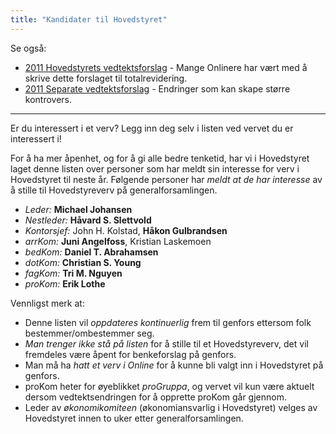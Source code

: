 ```yaml
---
title: "Kandidater til Hovedstyret"
---
```


Se også:
* [2011 Hovedstyrets vedtektsforslag](/wiki/online/generalforsamlingen/2011/hs-vedtektsforslag) - Mange Onlinere har vært med å skrive dette forslaget til totalrevidering.
* [2011 Separate vedtektsforslag](/wiki/online/generalforsamlingen/2011/separate-vedtekstforslag) - Endringer som kan skape større kontrovers.

- - -

Er du interessert i et verv? Legg inn deg selv i listen ved vervet du er interessert i!

For å ha mer åpenhet, og for å gi alle bedre tenketid, har vi i Hovedstyret laget denne listen over personer som har meldt sin interesse for verv i Hovedstyret til neste år. Følgende personer har *meldt at de har interesse* av å stille til Hovedstyreverv på generalforsamlingen.

* *Leder:* **Michael Johansen**
* *Nestleder:* **Håvard S. Slettvold**
* *Kontorsjef:* John H. Kolstad, **Håkon Gulbrandsen**
* *arrKom:* **Juni Angelfoss**, Kristian Laskemoen
* *bedKom:* **Daniel T. Abrahamsen**
* *dotKom:* **Christian S. Young**
* *fagKom:* **Tri M. Nguyen**
* *proKom:* **Erik Lothe**

Vennligst merk at:
* Denne listen vil *oppdateres kontinuerlig* frem til genfors ettersom folk bestemmer/ombestemmer seg.
* *Man trenger ikke stå på listen* for å stille til et Hovedstyreverv, det vil fremdeles være åpent for benkeforslag på genfors.
* Man må ha *hatt et verv i Online* for å kunne bli valgt inn i Hovedstyret på genfors.
* proKom heter for øyeblikket *proGruppa*, og vervet vil kun være aktuelt dersom vedtektsendringen for å opprette proKom går gjennom.
* Leder av *økonomikomiteen* (økonomiansvarlig i Hovedstyret) velges av Hovedstyret innen to uker etter generalforsamlingen.